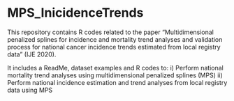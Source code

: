 # MPS_InicidenceTrends

This repository contains R codes related to the paper “Multidimensional penalized splines for incidence and mortality trend analyses and validation process for national cancer incidence trends estimated from local registry data” (IJE 2020).

It includes a ReadMe, dataset examples and R codes to:
i)	Perform national mortality trend analyses using multidimensional penalized splines (MPS)
ii)	Perform national incidence estimation and trend analyses from local registry data using MPS


